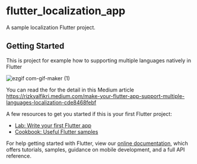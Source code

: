 # flutter_localization_app

A sample localization Flutter project.

## Getting Started

This is project for example how to supporting multiple languages natively in Flutter

![ezgif com-gif-maker (1)](https://user-images.githubusercontent.com/44297703/124388929-3944f300-dd0f-11eb-8f6a-69e340d364f7.gif)

You can read the for the detail in this Medium article https://rizkyalfikri.medium.com/make-your-flutter-app-support-multiple-languages-localization-cde8468febf

A few resources to get you started if this is your first Flutter project:

- [Lab: Write your first Flutter app](https://flutter.dev/docs/get-started/codelab)
- [Cookbook: Useful Flutter samples](https://flutter.dev/docs/cookbook)

For help getting started with Flutter, view our
[online documentation](https://flutter.dev/docs), which offers tutorials,
samples, guidance on mobile development, and a full API reference.
